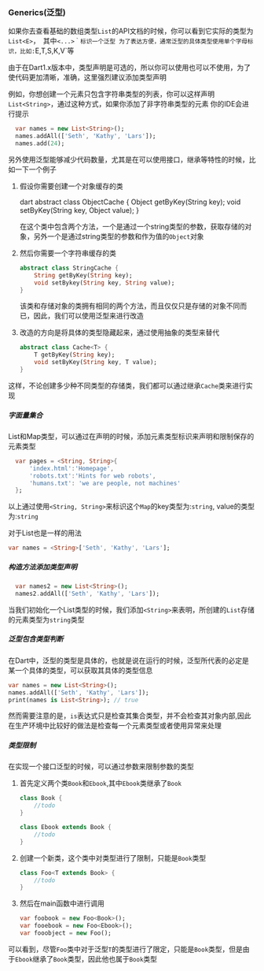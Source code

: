 ### Generics(泛型)

如果你去查看基础的数组类型`List`的API文档的时候，你可以看到它实际的类型为`List<E>`，　其中`<...>｀标识一个泛型
为了表达方便，通常泛型的具体类型使用单个字母标识，比如:`E,T,S,K,V`等

由于在Dart1.x版本中，类型声明是可选的，所以你可以使用也可以不使用，为了使代码更加清晰，准确，这里强烈建议添加类型声明

例如，你想创建一个元素只包含字符串类型的列表，你可以这样声明`List<String>`，通过这种方式，如果你添加了非字符串类型的元素
你的IDE会进行提示

```dart
  var names = new List<String>();
  names.addAll(['Seth', 'Kathy', 'Lars']);
  names.add(24);
```

另外使用泛型能够减少代码数量，尤其是在可以使用接口，继承等特性的时候，比如一下一个例子

1. 假设你需要创建一个对象缓存的类
    
    dart
    abstract class ObjectCache {
        Object getByKey(String key);
        void setByKey(String key, Object value);
    }
    
    在这个类中包含两个方法，一个是通过一个string类型的参数，获取存储的对象，另外一个是通过string类型的参数和作为值的`Object`对象

 1. 然后你需要一个字符串缓存的类

    ```dart
    abstract class StringCache {
        String getByKey(String key);
        void setBykey(String key, String value);
    }
    ```
    
    该类和存储对象的类拥有相同的两个方法，而且仅仅只是存储的对象不同而已，因此，我们可以使用泛型来进行改造

1. 改造的方向是将具体的类型隐藏起来，通过使用抽象的类型来替代

    ```dart
    abstract class Cache<T> {
        T getByKey(String key);
        void setByKey(String key, T value);
    }
    ```
    
这样，不论创建多少种不同类型的存储类，我们都可以通过继承`Cache`类来进行实现


##### 字面量集合
List和Map类型，可以通过在声明的时候，添加元素类型标识来声明和限制保存的元素类型

```dart
  var pages = <String, String>{
      'index.html':'Homepage',
      'robots.txt':'Hints for web robots',
      'humans.txt': 'we are people, not machines'
  };
```
以上通过使用`<String, String>`来标识这个`Map`的key类型为:`string`, value的类型为:`string`

对于List也是一样的用法

```dart
var names = <String>['Seth', 'Kathy', 'Lars'];
```

##### 构造方法添加类型声明

```dart
  var names2 = new List<String>();
  names2.addAll(['Seth', 'Kathy', 'Lars']);
```
当我们初始化一个List类型的时候，我们添加`<String>`来表明，所创建的`List`存储的元素类型为`string`类型


##### 泛型包含类型判断

在Dart中，泛型的类型是具体的，也就是说在运行的时候，泛型所代表的必定是某一个具体的类型，可以获取其具体的类型信息

```dart
var names = new List<String>();
names.addAll(['Seth', 'Kathy', 'Lars']);
print(names is List<String>); // true
```
然而需要注意的是，`is`表达式只是检查其集合类型，并不会检查其对象内部,因此在生产环境中比较好的做法是检查每一个元素类型或者使用异常来处理

##### 类型限制
在实现一个接口泛型的时候，可以通过参数来限制参数的类型

1. 首先定义两个类`Book`和`Ebook`,其中`Ebook`类继承了`Book`

    ```dart
    class Book {
        //todo
    }

    class Ebook extends Book {
        //todo
    }
    ```

1. 创建一个新类，这个类中对类型进行了限制，只能是`Book`类型
    
    ```dart
    class Foo<T extends Book> {
        //todo
    }
    ```

1. 然后在main函数中进行调用

    ```dart
    var foobook = new Foo<Book>();
    var fooebook = new Foo<Ebook>();
    var fooobject = new Foo();
    ```

可以看到，尽管`Foo`类中对于泛型`T`的类型进行了限定，只能是`Book`类型，但是由于`Ebook`继承了`Book`类型，因此他也属于`Book`类型

